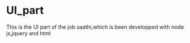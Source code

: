 # UI_part
This is the UI part of the job saathi,which is been developped with node js,jquery and html
